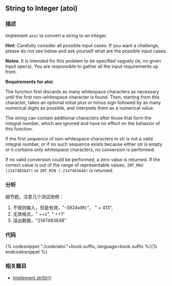 ## String to Integer (atoi)


### 描述

Implement `atoi` to convert a string to an integer.

**Hint**: Carefully consider all possible input cases. If you want a challenge, please do not see below and ask yourself what are the possible input cases.

**Notes**: It is intended for this problem to be specified vaguely (ie, no given input specs). You are responsible to gather all the input requirements up front.

**Requirements for atoi**:

The function first discards as many whitespace characters as necessary until the first non-whitespace character is found. Then, starting from this character, takes an optional initial plus or minus sign followed by as many numerical digits as possible, and interprets them as a numerical value.

The string can contain additional characters after those that form the integral number, which are ignored and have no effect on the behavior of this function.

If the first sequence of non-whitespace characters in str is not a valid integral number, or if no such sequence exists because either str is empty or it contains only whitespace characters, no conversion is performed.

If no valid conversion could be performed, a zero value is returned. If the correct value is out of the range of representable values, `INT_MAX (2147483647)` or `INT_MIN (-2147483648)` is returned.

### 分析

细节题。注意几个测试用例：

1. 不规则输入，但是有效，"-3924x8fc"， "  +  413",
1. 无效格式，" ++c", " ++1"
1. 溢出数据，"2147483648"

### 代码

{% codesnippet "./code/atoi."+book.suffix, language=book.suffix %}{% endcodesnippet %}


### 相关题目

* [Implement strStr()](strstr.md)
